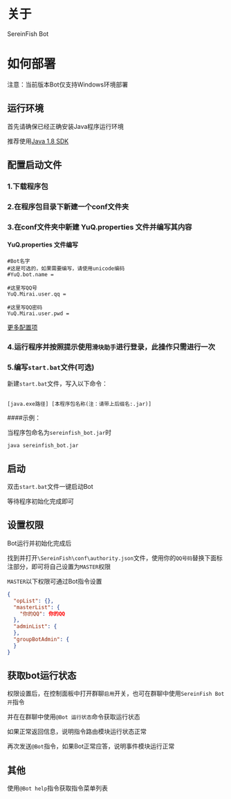 # 关于

SereinFish Bot

# 如何部署

注意：当前版本Bot仅支持Windows环境部署

## 运行环境
首先请确保已经正确安装Java程序运行环境

推荐使用[Java 1.8 SDK](https://www.oracle.com/java/technologies/javase/javase-jdk8-downloads.html)

## 配置启动文件
### 1.下载程序包
### 2.在程序包目录下新建一个conf文件夹
### 3.在conf文件夹中新建 YuQ.properties 文件并编写其内容
#### YuQ.properties 文件编写

```properties
#Bot名字 
#这是可选的，如果需要编写，请使用unicode编码
#YuQ.bot.name =

#这里写QQ号
YuQ.Mirai.user.qq =

#这里写QQ密码
YuQ.Mirai.user.pwd =

```

[更多配置项](https://yuqworks.github.io/YuQ-Doc/guide/basic-configuration.html)
### 4.运行程序并按照提示使用`滑块助手`进行登录，此操作只需进行一次

### 5.编写`start.bat`文件(可选)
新建`start.bat`文件，写入以下命令：

```text

[java.exe路径] [本程序包名称(注：请带上后缀名:.jar)]

```

####示例：

当程序包命名为`sereinfish_bot.jar`时

```text
java sereinfish_bot.jar
```

## 启动
双击`start.bat`文件一键启动Bot

等待程序初始化完成即可

## 设置权限

Bot运行并初始化完成后

找到并打开`\SereinFish\conf\authority.json`文件，使用你的`QQ号码`替换下面标注部分，即可将自己设置为`MASTER`权限

`MASTER`以下权限可通过Bot指令设置

```json
{
  "opList": {},
  "masterList": {
    "你的QQ": 你的QQ
  },
  "adminList": {
  },
  "groupBotAdmin": {
  }
}
```

## 获取bot运行状态

权限设置后，在控制面板中打开群聊`启用`开关，也可在群聊中使用`SereinFish Bot 开`指令

并在在群聊中使用`@Bot 运行状态`命令获取运行状态

如果正常返回信息，说明指令路由模块运行状态正常

再次发送`@Bot`指令，如果Bot正常应答，说明事件模块运行正常

## 其他

使用`@Bot help`指令获取指令菜单列表



